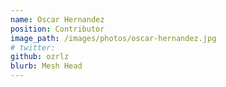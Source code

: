 ```yaml
---
name: Oscar Hernandez
position: Contributor
image_path: /images/photos/oscar-hernandez.jpg
# twitter:
github: ozrlz
blurb: Mesh Head
---
```

